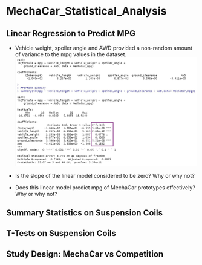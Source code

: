# MechaCar_Statistical_Analysis

## Linear Regression to Predict MPG
* Vehicle weight, spoiler angle and AWD provided a non-random amount of variance to the mpg values in the dataset. 
![](Resources/Deliverable_1.jpg)

* Is the slope of the linear model considered to be zero? Why or why not?


* Does this linear model predict mpg of MechaCar prototypes effectively? Why or why not?


## Summary Statistics on Suspension Coils

## T-Tests on Suspension Coils

## Study Design: MechaCar vs Competition